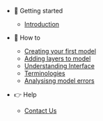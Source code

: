 * 🚀 Getting started
    * [Introduction](/)
* 🤔 How to
    * [Creating your first model](getting-started/creating-first-model.md)
    * [Adding layers to model](getting-started/adding-layers-to-model.md)
    * [Understanding Interface](getting-started/understanding-interface.md)
    * [Terminologies](getting-started/terminologies.md)
    * [Analysisng model errors](getting-started/analysing-model-errors.md)

* 👉 Help
    * [Contact Us](mailto:support@alphahub.dev)
